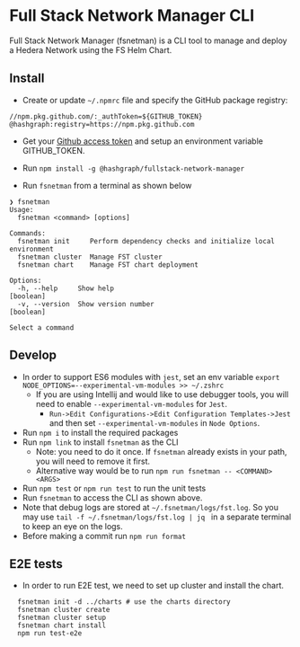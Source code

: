 # Full Stack Network Manager CLI

Full Stack Network Manager (fsnetman) is a CLI tool to manage and deploy a Hedera Network using the FS Helm Chart.

## Install

* Create or update `~/.npmrc` file and specify the GitHub package registry:

```
//npm.pkg.github.com/:_authToken=${GITHUB_TOKEN}
@hashgraph:registry=https://npm.pkg.github.com
```

* Get your [Github access token](https://docs.github.com/en/authentication/keeping-your-account-and-data-secure/managing-your-personal-access-tokens#creating-a-personal-access-token-classic) and setup an environment variable GITHUB\_TOKEN.

* Run `npm install -g @hashgraph/fullstack-network-manager`

* Run `fsnetman` from a terminal as shown below

```
❯ fsnetman
Usage:
  fsnetman <command> [options]

Commands:
  fsnetman init     Perform dependency checks and initialize local environment
  fsnetman cluster  Manage FST cluster
  fsnetman chart    Manage FST chart deployment

Options:
  -h, --help     Show help                                                                                     [boolean]
  -v, --version  Show version number                                                                           [boolean]

Select a command
```

## Develop

* In order to support ES6 modules with `jest`, set an env variable `export NODE_OPTIONS=--experimental-vm-modules >> ~/.zshrc`
  * If you are using Intellij and would like to use debugger tools, you will need to enable `--experimental-vm-modules` for `Jest`.
    * `Run->Edit Configurations->Edit Configuration Templates->Jest` and then set `--experimental-vm-modules` in `Node Options`.
* Run `npm i` to install the required packages
* Run `npm link` to install `fsnetman` as the CLI
  * Note: you need to do it once. If `fsnetman` already exists in your path, you will need to remove it first.
  * Alternative way would be to run `npm run fsnetman -- <COMMAND> <ARGS>`
* Run `npm test` or `npm run test` to run the unit tests
* Run `fsnetman` to access the CLI as shown above.
* Note that debug logs are stored at `~/.fsnetman/logs/fst.log`. So you may use `tail -f ~/.fsnetman/logs/fst.log | jq
  ` in a separate terminal to keep an eye on the logs.
* Before making a commit run `npm run format`

## E2E tests

* In order to run E2E test, we need to set up cluster and install the chart.

```
  fsnetman init -d ../charts # use the charts directory
  fsnetman cluster create
  fsnetman cluster setup
  fsnetman chart install
  npm run test-e2e 
```
